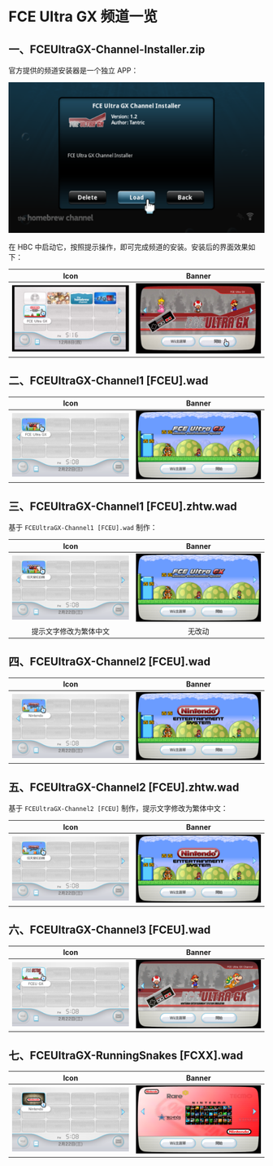# FCE Ultra GX 频道一览


## 一、FCEUltraGX-Channel-Installer.zip

官方提供的频道安装器是一个独立 APP：

![](./FCEUltraGX-Channel-Installer.png)

在 HBC 中启动它，按照提示操作，即可完成频道的安装。安装后的界面效果如下：

| Icon | Banner |
| :---: | :---: |
| ![](./FCEUltraGX-Channel.icon.png) | ![](./FCEUltraGX-Channel.banner.png) |


## 二、FCEUltraGX-Channel1 [FCEU].wad

| Icon | Banner |
| :---: | :---: |
| ![](./FCEUltraGX-Channel1.icon.png) | ![](./FCEUltraGX-Channel1.banner.png) |


## 三、FCEUltraGX-Channel1 [FCEU].zhtw.wad

基于 `FCEUltraGX-Channel1 [FCEU].wad` 制作：

| Icon | Banner |
| :---: | :---: |
| ![](./FCEUltraGX-Channel1.zhtw.icon.png) | ![](./FCEUltraGX-Channel1.banner.png) |
| 提示文字修改为繁体中文 | 无改动 |


## 四、FCEUltraGX-Channel2 [FCEU].wad

| Icon | Banner |
| :---: | :---: |
| ![](./FCEUltraGX-Channel2.icon.png) | ![](./FCEUltraGX-Channel2.banner.png) |


## 五、FCEUltraGX-Channel2 [FCEU].zhtw.wad

基于 `FCEUltraGX-Channel2 [FCEU]` 制作，提示文字修改为繁体中文：

| Icon | Banner |
| :---: | :---: |
| ![](./FCEUltraGX-Channel2.zhtw.icon.png) | ![](./FCEUltraGX-Channel2.banner.png) |


## 六、FCEUltraGX-Channel3 [FCEU].wad

| Icon | Banner |
| :---: | :---: |
| ![](./FCEUltraGX-Channel3.icon.png) | ![](./FCEUltraGX-Channel3.banner.png) |


## 七、FCEUltraGX-RunningSnakes [FCXX].wad

| Icon | Banner |
| :---: | :---: |
| ![Icon](./FCEUltraGX-RunningSnakes.icon.png) | ![Banner](./FCEUltraGX-RunningSnakes.banner.png) |
